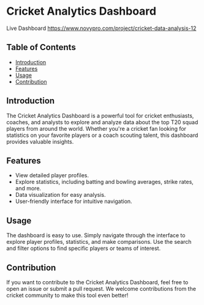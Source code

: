 # Cricket Analytics Dashboard

Live Dashboard  https://www.novypro.com/project/cricket-data-analysis-12

## Table of Contents

- [Introduction](#introduction)
- [Features](#features)
- [Usage](#usage)
- [Contribution](#Contribution)

## Introduction

The Cricket Analytics Dashboard is a powerful tool for cricket enthusiasts, coaches, and analysts to explore and analyze data about the top T20 squad players from around the world. Whether you're a cricket fan looking for statistics on your favorite players or a coach scouting talent, this dashboard provides valuable insights.

## Features

- View detailed player profiles.
- Explore statistics, including batting and bowling averages, strike rates, and more.
- Data visualization for easy analysis.
- User-friendly interface for intuitive navigation.
 
## Usage

The dashboard is easy to use. Simply navigate through the interface to explore player profiles, statistics, and make comparisons. Use the search and filter options to find specific players or teams of interest.

## Contribution

If you want to contribute to the Cricket Analytics Dashboard, feel free to open an issue or submit a pull request. We welcome contributions from the cricket community to make this tool even better!
